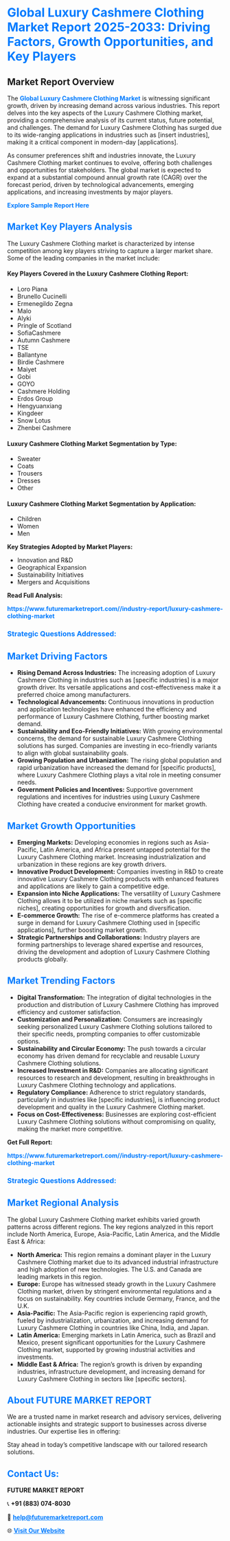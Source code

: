 <h1 style="color: #007BFF;">Global Luxury Cashmere Clothing Market Report 2025-2033: Driving Factors, Growth Opportunities, and Key Players</h1>

<section id="overview">
<h2>Market Report Overview</h2>
<p>The <a href="https://www.futuremarketreport.com//industry-report/luxury-cashmere-clothing-market" style="color: #007BFF; text-decoration: none;"><strong>Global Luxury Cashmere Clothing Market</strong></a> is witnessing significant growth, driven by increasing demand across various industries. This report delves into the key aspects of the Luxury Cashmere Clothing market, providing a comprehensive analysis of its current status, future potential, and challenges. The demand for Luxury Cashmere Clothing has surged due to its wide-ranging applications in industries such as [insert industries], making it a critical component in modern-day [applications].</p>
<p>As consumer preferences shift and industries innovate, the Luxury Cashmere Clothing market continues to evolve, offering both challenges and opportunities for stakeholders. The global market is expected to expand at a substantial compound annual growth rate (CAGR) over the forecast period, driven by technological advancements, emerging applications, and increasing investments by major players.</p>
</section>

<section id="overview">
<p><a href="https://www.futuremarketreport.com//request-sample/reportId=85831" style="color: #007BFF; text-decoration: none;"><strong>Explore Sample Report Here</strong></a></p>
</section>

<section id="key-players">
<h2 style="color: #007BFF;">Market Key Players Analysis</h2>
<p>The Luxury Cashmere Clothing market is characterized by intense competition among key players striving to capture a larger market share. Some of the leading companies in the market include:</p>
<h4>Key Players Covered in the Luxury Cashmere Clothing Report:</h4>
<ul><li>Loro Piana</li><li>Brunello Cucinelli</li><li>Ermenegildo Zegna</li><li>Malo</li><li>Alyki</li><li>Pringle of Scotland</li><li>SofiaCashmere</li><li>Autumn Cashmere</li><li>TSE</li><li>Ballantyne</li><li>Birdie Cashmere</li><li>Maiyet</li><li>Gobi</li><li>GOYO</li><li>Cashmere Holding</li><li>Erdos Group</li><li>Hengyuanxiang</li><li>Kingdeer</li><li>Snow Lotus</li><li>Zhenbei Cashmere</li></ul>
<h4>Luxury Cashmere Clothing Market Segmentation by Type:</h4>
<ul><li>Sweater</li><li>Coats</li><li>Trousers</li><li>Dresses</li><li>Other</li></ul>

<h4>Luxury Cashmere Clothing Market Segmentation by Application:</h4>
<ul><li>Children</li><li>Women</li><li>Men</li></ul>
<p><strong>Key Strategies Adopted by Market Players:</strong></p>
<ul>
<li>Innovation and R&D</li>
<li>Geographical Expansion</li>
<li>Sustainability Initiatives</li>
<li>Mergers and Acquisitions</li>
</ul>
</section>

<section>
<p><strong>Read Full Analysis: </strong></p><a href="https://www.futuremarketreport.com//industry-report/luxury-cashmere-clothing-market" style="color: #007BFF; text-decoration: none;"><strong>https://www.futuremarketreport.com//industry-report/luxury-cashmere-clothing-market</strong></a>
<h3 style="color: #007BFF;">Strategic Questions Addressed:</h3>
</section>

<section id="driving-factors">
<h2 style="color: #007BFF;">Market Driving Factors</h2>
<ul>
<li><strong>Rising Demand Across Industries:</strong> The increasing adoption of Luxury Cashmere Clothing in industries such as [specific industries] is a major growth driver. Its versatile applications and cost-effectiveness make it a preferred choice among manufacturers.</li>
<li><strong>Technological Advancements:</strong> Continuous innovations in production and application technologies have enhanced the efficiency and performance of Luxury Cashmere Clothing, further boosting market demand.</li>
<li><strong>Sustainability and Eco-Friendly Initiatives:</strong> With growing environmental concerns, the demand for sustainable Luxury Cashmere Clothing solutions has surged. Companies are investing in eco-friendly variants to align with global sustainability goals.</li>
<li><strong>Growing Population and Urbanization:</strong> The rising global population and rapid urbanization have increased the demand for [specific products], where Luxury Cashmere Clothing plays a vital role in meeting consumer needs.</li>
<li><strong>Government Policies and Incentives:</strong> Supportive government regulations and incentives for industries using Luxury Cashmere Clothing have created a conducive environment for market growth.</li>
</ul>
</section>

<section id="growth-opportunities">
<h2 style="color: #007BFF;">Market Growth Opportunities</h2>
<ul>
<li><strong>Emerging Markets:</strong> Developing economies in regions such as Asia-Pacific, Latin America, and Africa present untapped potential for the Luxury Cashmere Clothing market. Increasing industrialization and urbanization in these regions are key growth drivers.</li>
<li><strong>Innovative Product Development:</strong> Companies investing in R&D to create innovative Luxury Cashmere Clothing products with enhanced features and applications are likely to gain a competitive edge.</li>
<li><strong>Expansion into Niche Applications:</strong> The versatility of Luxury Cashmere Clothing allows it to be utilized in niche markets such as [specific niches], creating opportunities for growth and diversification.</li>
<li><strong>E-commerce Growth:</strong> The rise of e-commerce platforms has created a surge in demand for Luxury Cashmere Clothing used in [specific applications], further boosting market growth.</li>
<li><strong>Strategic Partnerships and Collaborations:</strong> Industry players are forming partnerships to leverage shared expertise and resources, driving the development and adoption of Luxury Cashmere Clothing products globally.</li>
</ul>
</section>

<section id="trending-factors">
<h2 style="color: #007BFF;">Market Trending Factors</h2>
<ul>
<li><strong>Digital Transformation:</strong> The integration of digital technologies in the production and distribution of Luxury Cashmere Clothing has improved efficiency and customer satisfaction.</li>
<li><strong>Customization and Personalization:</strong> Consumers are increasingly seeking personalized Luxury Cashmere Clothing solutions tailored to their specific needs, prompting companies to offer customizable options.</li>
<li><strong>Sustainability and Circular Economy:</strong> The push towards a circular economy has driven demand for recyclable and reusable Luxury Cashmere Clothing solutions.</li>
<li><strong>Increased Investment in R&D:</strong> Companies are allocating significant resources to research and development, resulting in breakthroughs in Luxury Cashmere Clothing technology and applications.</li>
<li><strong>Regulatory Compliance:</strong> Adherence to strict regulatory standards, particularly in industries like [specific industries], is influencing product development and quality in the Luxury Cashmere Clothing market.</li>
<li><strong>Focus on Cost-Effectiveness:</strong> Businesses are exploring cost-efficient Luxury Cashmere Clothing solutions without compromising on quality, making the market more competitive.</li>
</ul>
</section>

<section>
<p><strong>Get Full Report: </strong></p><a href="https://www.futuremarketreport.com//industry-report/luxury-cashmere-clothing-market" style="color: #007BFF; text-decoration: none;"><strong>https://www.futuremarketreport.com//industry-report/luxury-cashmere-clothing-market</strong></a>
<h3 style="color: #007BFF;">Strategic Questions Addressed:</h3>
</section>


<section id="regional-analysis">
<h2 style="color: #007BFF;">Market Regional Analysis</h2>
<p>The global Luxury Cashmere Clothing market exhibits varied growth patterns across different regions. The key regions analyzed in this report include North America, Europe, Asia-Pacific, Latin America, and the Middle East & Africa:</p>
<ul>
<li><strong>North America:</strong> This region remains a dominant player in the Luxury Cashmere Clothing market due to its advanced industrial infrastructure and high adoption of new technologies. The U.S. and Canada are leading markets in this region.</li>
<li><strong>Europe:</strong> Europe has witnessed steady growth in the Luxury Cashmere Clothing market, driven by stringent environmental regulations and a focus on sustainability. Key countries include Germany, France, and the U.K.</li>
<li><strong>Asia-Pacific:</strong> The Asia-Pacific region is experiencing rapid growth, fueled by industrialization, urbanization, and increasing demand for Luxury Cashmere Clothing in countries like China, India, and Japan.</li>
<li><strong>Latin America:</strong> Emerging markets in Latin America, such as Brazil and Mexico, present significant opportunities for the Luxury Cashmere Clothing market, supported by growing industrial activities and investments.</li>
<li><strong>Middle East & Africa:</strong> The region’s growth is driven by expanding industries, infrastructure development, and increasing demand for Luxury Cashmere Clothing in sectors like [specific sectors].</li>
</ul>
</section>

<footer>
<h2 style="color: #007BFF;">About FUTURE MARKET REPORT</h2>
<p>We are a trusted name in market research and advisory services, delivering actionable insights and strategic support to businesses across diverse industries. Our expertise lies in offering:</p>

<p>Stay ahead in today’s competitive landscape with our tailored research solutions.</p>

<h2 style="color: #007BFF;">Contact Us:</h2>
<p><strong>FUTURE MARKET REPORT</strong></p>
<p>📞 <strong>+91 (883) 074-8030</strong></p>
<p>📧 <strong><a href="mailto:help@futuremarketreport.com" style="color: #007BFF;">help@futuremarketreport.com</a></strong></p>
<p>🌐 <strong><a href="https://www.futuremarketreport.com/" style="color: #007BFF;">Visit Our Website</a></strong></p>
</footer>